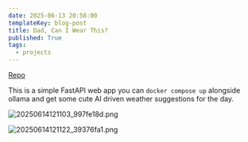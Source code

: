 ```yaml
---
date: 2025-06-13 20:58:00
templateKey: blog-post
title: Dad, Can I Wear This?
published: True
tags:
  - projects
---
```


[Repo](https://github.com/pypeaday/dad-can-i-wear-this)

This is a simple FastAPI web app you can `docker compose up` alongside ollama and get some cute AI driven weather suggestions for the day.

![20250614121103_997fe18d.png](https://cdn.statically.io/gh/pypeaday/images.pype.dev/main/blog-media/20250614121103_997fe18d.png)

![20250614121122_39376fa1.png](https://cdn.statically.io/gh/pypeaday/images.pype.dev/main/blog-media/20250614121122_39376fa1.png)